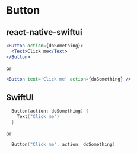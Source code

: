 # Button

## react-native-swiftui

```jsx
<Button action={doSomething}>
  <Text>Click me</Text>
</Button>
```

or

```jsx
<Button text='Click me' action={doSomething} />
```

## SwiftUI

```swift
  Button(action: doSomething) {
    Text("Click me")
  }
```

or

```swift
  Button("Click me", action: doSomething)
```
